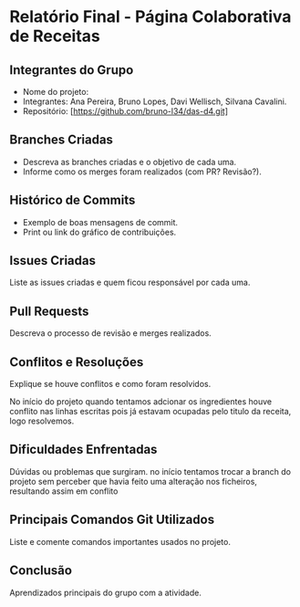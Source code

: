 # Relatório Final - Página Colaborativa de Receitas

## Integrantes do Grupo
- Nome do projeto:
- Integrantes: Ana Pereira, Bruno Lopes, Davi Wellisch, Silvana Cavalini.
- Repositório: [https://github.com/bruno-l34/das-d4.git]

## Branches Criadas
- Descreva as branches criadas e o objetivo de cada uma.
- Informe como os merges foram realizados (com PR? Revisão?).

## Histórico de Commits
- Exemplo de boas mensagens de commit.
- Print ou link do gráfico de contribuições.

## Issues Criadas
Liste as issues criadas e quem ficou responsável por cada uma.

## Pull Requests
Descreva o processo de revisão e merges realizados.

## Conflitos e Resoluções
Explique se houve conflitos e como foram resolvidos.

No início do projeto quando tentamos adcionar os ingredientes houve conflito nas linhas escritas pois já estavam ocupadas pelo titulo da receita, logo resolvemos.


## Dificuldades Enfrentadas
Dúvidas ou problemas que surgiram.
no início tentamos trocar a branch do projeto sem perceber que havia feito uma alteração nos ficheiros, resultando assim em conflito

## Principais Comandos Git Utilizados
Liste e comente comandos importantes usados no projeto.

## Conclusão
Aprendizados principais do grupo com a atividade.
